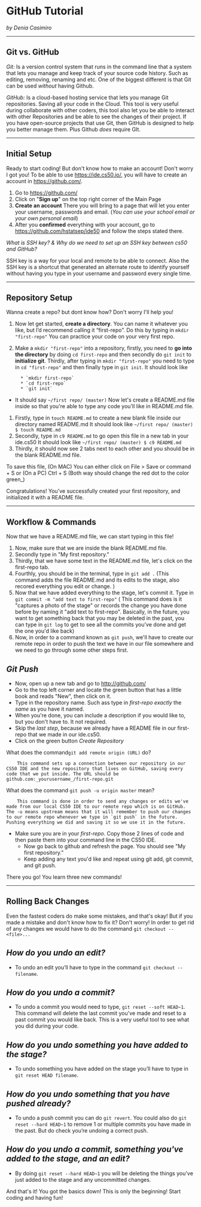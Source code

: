 # GitHub Tutorial

_by Denia Casimiro_

---
## Git vs. GitHub

*Git:* Is a version control system that runs in the command line that a system that lets you manage and keep track of your source code history. Such as editing, removing, renaming and etc. One of the biggest different is that Git can be used _without_ having Github.

*GitHub:* Is a cloud-based hosting service that lets you manage Git repositories. Saving all your code in the Cloud. This tool is very useful during collaborate with other coders, this tool also let you be able to interact with other Repositories and be able to see the changes of their project. If you have open-source projects that use Git, then GitHub is designed to help you better manage them. Plus Github _does_ require GIt.


---
## Initial Setup

Ready to start coding! But don't know how to make an account! Don't worry I got you! To be able to use https://ide.cs50.io/, you will have to create an account in https://github.com/.
1. Go to https://github.com/
2. Click on "**Sign up**" on the top right corner of the Main Page
3. **Create an account** There you will bring to a page that will let you enter your username, passwords and email. (_You can use your school email or your own personal email_)
4. After you **confirmed** everything with your account, go to https://github.com/hstatsep/ide50 and follow the steps stated there.

*What is SSH key? & Why do we need to set up an SSH key between cs50 and GitHub?*

SSH key is a way for your local and remote to be able to connect. Also the SSH key is a shortcut that generated an alternate route to identify yourself without having you type in your username and password every single time.


---
## Repository Setup
Wanna create a repo? but dont know how? Don't worry I'll help you!

1. Now let get started,  **create a directory**. You can name it whatever you like, but I’d recommend calling it “first-repo”. Do this by typing in `mkdir "first-repo"` You can practice your code on your very first repo.
2. Make a `mkdir "first-repo"` into a repository, firstly, you need to **go into the directory** by doing `cd first-repo` and then secondly do `git init` to **initialize git**. Thirdly, after typing in `mkdir "first-repo"` you need to type in `cd "first-repo"` and then finally type in  `git init`. It should look like

         * `mkdir first-repo`
         * `cd first-repo`
         * `git init`

* It should say `~/first repo/ (master)`
Now let's create a README.md file inside so that you're able to type any code you'll like in README.md file.

1. Firstly, type in `touch README.md` to create a new blank file inside our directory named README.md
          It should look like `~/first repo/ (master) $ touch README.md`
  2. Secondly, type in `c9 README.md` to go open this file in a new tab in your ide.cs50
          It should look like  `~/first repo/ (master) $ c9 README.md`
  3. Thirdly, it should now see 2 tabs next to each other and you should be in the blank README.md file.

To save this file, (On MAC) You can either click on File > Save or command + S or (On a PC) Ctrl + S
(Both way should change the red dot to the color green_)


Congratulations! You've successfully created your first repository, and initialized it with a README file.

---
## Workflow & Commands
Now that we have a README.md file, we can start typing in this file!
1. Now, make sure that we are inside the blank README.md file.
2. Secondly type in "My first repository."
3. Thirdly, that we have some text in the README.md file, let's click on the first-repo tab.
4. Fourthly, you should be in the terminal, type in `git add .`
(This command adds the file README.md  and its edits to the stage, also recored everything you edit or change. )
5. Now that we have added everything to the stage, let's commit it. Type in `git commit -m "add text to first-repo"`
( This command does is it "captures a photo of the stage" or records the change you have done before by naming it "add text to first-repo". Basically, in the future, you want to get something back that you may be deleted in the past, you can type in `git log` to get to see all the commits you've done and get the one you'd like back)
6. Now, in order to a command known as `git push`, we'll have to create our remote repo in order to push the text we have in our file somewhere and we need to go through some other steps first.

## _Git Push_

  * Now, open up a new tab and go to http://github.com/
  * Go to the top left corner and locate the green button that has a little book and reads "New", then click on it.
  * Type in the repository name. Such ass type in _first-repo_ *_exactly_* the _same_ as you have it named.
  * When you're done, you can include a description if you would like to, but you don't have to. It not required.
  * Skip the _last step_, because we already have a README file in our first-repo that we made in our ide.cs50.
  * Click on the green button _Create Repository_

What does the command`git add remote origin (URL)` do?

        This command sets up a connection between our repository in our CS50 IDE and the new repository that lives on GitHub, saving every code that we put inside. The URL should be github.com:_yourusername_/first-repo.git

What does the command `git push -u origin master` mean?

        This command is done in order to send any changes or edits we've made from our local CS50 IDE to our remote repo which is on GitHub. The -u means upstream means that it will remember to push our changes to our remote repo whenever we type in `git push` in the future. Pushing everything we did and saving it so we use it in the future.

 * Make sure you are in your _first-repo_. Copy those 2 lines of code and then paste them into your command line in the CS50 IDE.
   * Now go back to github and refresh the page. You should see "My first repository."
   * Keep adding any text you'd like and repeat using git add, git commit, and git push.

There you go! You learn three new commands!


---
## Rolling Back Changes

Even the fastest coders do make some mistakes, and that's okay! But if you made a mistake and don't know how to fix it? Don't worry!
In order to get rid of any changes we would have to do the command `git checkout --<file>...`
## _How do you undo an edit?_
* To undo an edit you’ll have to type in the command `git checkout --filename`.

## _How do you undo a commit?_
* To  undo a commit you would need to type, `git reset --soft HEAD~1`. This command will delete the last commit you've made and reset to a past commit you would like back. This is a very useful tool to see what you did during your code.

## _How do you undo something you have added to the stage?_
* To undo something you have added on the stage you’ll have to type in `git reset HEAD filename`.

## _How do you undo something that you have pushed already?_
*  To undo a push commit you can do `git revert`. You could also do `git reset --hard HEAD~1` to remove 1 or multiple commits you have made in the past. But do check you’re undoing a correct push.

## _How do you undo a commit, something you've added to the stage, and an edit?_
* By doing `git reset --hard HEAD~1` you will be deleting the things you've just added to the stage and any uncommitted changes.


And that's it! You got the basics down! This is only the beginning! Start coding and having fun!